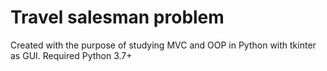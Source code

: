 # Travel salesman problem
Created with the purpose of studying MVC and OOP in Python with tkinter as GUI.
Required Python 3.7+